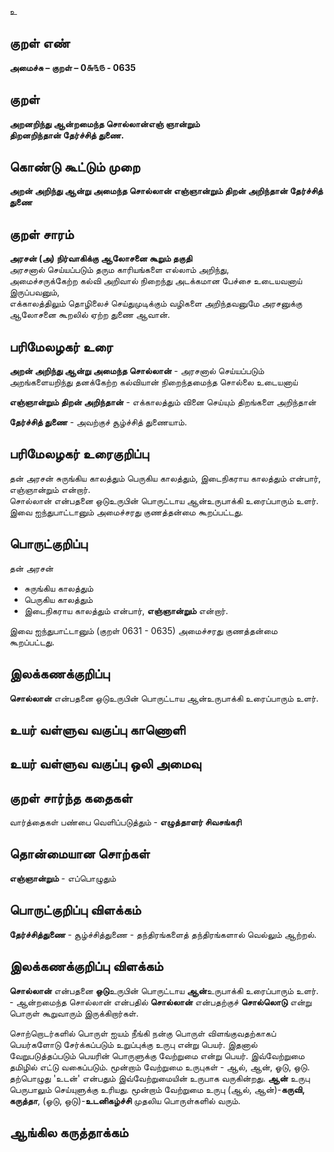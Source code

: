 உ

## குறள் எண் 

**அமைச்சு – குறள் – 0௬௩௫ - 0635**  

## குறள் 

**அறனறிந்து ஆன்றமைந்த சொல்லான்எஞ் ஞான்றும்  
திறனறிந்தான் தேர்ச்சித் துணை.**  

## கொண்டு கூட்டும் முறை

**அறன் அறிந்து ஆன்று அமைந்த சொல்லான் எஞ்ஞான்றும் திறன் அறிந்தான் தேர்ச்சித் துணை**

## குறள் சாரம் 

**அரசன் (அ) நிர்வாகிக்கு ஆலோசனை கூறும் தகுதி**  
அரசனால் செய்யப்படும் தரும காரியங்களை எல்லாம் அறிந்து,  
அமைச்சருக்கேற்ற கல்வி அறிவால் நிறைந்து அடக்கமான பேச்சை உடையவனாய் இருப்பவனும்,  
எக்காலத்திலும் தொழிலைச் செய்துமுடிக்கும் வழிகளை அறிந்தவனுமே அரசனுக்கு ஆலோசனை கூறலில் ஏற்ற துணை ஆவான்.  

## பரிமேலழகர் உரை

**அறன் அறிந்து ஆன்று அமைந்த சொல்லான்** - அரசனால் செய்யப்படும் அறங்களையறிந்து தனக்கேற்ற கல்வியான் நிறைந்தமைந்த சொல்லை உடையனாய்  

**எஞ்ஞான்றும் திறன் அறிந்தான்** - எக்காலத்தும் வினை செய்யும் திறங்களை அறிந்தான்  

**தேர்ச்சித் துணை** - அவற்குச் சூழ்ச்சித் துணையாம். 

## பரிமேலழகர் உரைகுறிப்பு   

தன் அரசன் சுருங்கிய காலத்தும் பெருகிய காலத்தும், இடைநிகராய காலத்தும் என்பார், எஞ்ஞான்றும் என்றார்.  
சொல்லான் என்பதனை ஒடுஉருபின் பொருட்டாய ஆன்உருபாக்கி உரைப்பாரும் உளர்.  
இவை ஐந்துபாட்டானும் அமைச்சரது குணத்தன்மை கூறப்பட்டது.    

## பொருட்குறிப்பு 

தன் அரசன்  
* சுருங்கிய காலத்தும்  
* பெருகிய காலத்தும்  
* இடைநிகராய காலத்தும் என்பார், **எஞ்ஞான்றும்** என்றார்.  
 
இவை ஐந்துபாட்டானும் (குறள் 0631 - 0635) அமைச்சரது குணத்தன்மை கூறப்பட்டது.      

## இலக்கணக்குறிப்பு  

**சொல்லான்** என்பதனை ஒடுஉருபின் பொருட்டாய ஆன்உருபாக்கி உரைப்பாரும் உளர்.   

## உயர் வள்ளுவ வகுப்பு காணொளி


## உயர் வள்ளுவ வகுப்பு ஒலி அமைவு 

 
## குறள் சார்ந்த கதைகள் 

வார்த்தைகள் பண்பை வெளிப்படுத்தும் - **எழுத்தாளர் சிவசங்கரி**  


## தொன்மையான சொற்கள்

**எஞ்ஞான்றும்** - எப்பொழுதும்   

## பொருட்குறிப்பு விளக்கம்

**தேர்ச்சித்துணை** - சூழ்ச்சித்துணை - தந்திரங்களைத் தந்திரங்களால் வெல்லும் ஆற்றல். 

## இலக்கணக்குறிப்பு விளக்கம்

**சொல்லான்** என்பதனை **ஒடு**உருபின் பொருட்டாய **ஆன்**உருபாக்கி உரைப்பாரும் உளர்.  - ஆன்றமைந்த சொல்லான் என்பதில் **சொல்லான்** என்பதற்குச் **சொல்லொடு** என்று பொருள் கூறுவாரும் இருக்கிறார்கள்.  

சொற்றொடர்களில் பொருள் ஐயம் நீங்கி நன்கு பொருள் விளங்குவதற்காகப் பெயர்களோடு சேர்க்கப்படும் உறுப்புக்கு உருபு என்று பெயர். இதனால் வேறுபடுத்தப்படும் பெயரின் பொருளுக்கு வேற்றுமை என்று பெயர். இவ்வேற்றுமை தமிழில் எட்டு வகைப்படும்.   மூன்றாம் வேற்றுமை உருபுகள் - ஆல், ஆன், ஓடு, ஒடு. தற்பொழுது 'உடன்' என்பதும் இவ்வேற்றுமையின் உருபாக வருகின்றது. **ஆன்** உருபு பெருபாலும் செய்யுளுக்கு உரியது. மூன்றாம் வேற்றுமை உருபு (ஆல், ஆன்)-**கருவி, கருத்தா**, (ஓடு, ஒடு)-**உடனிகழ்ச்சி** முதலிய பொருள்களில் வரும். 

## ஆங்கில கருத்தாக்கம் 


